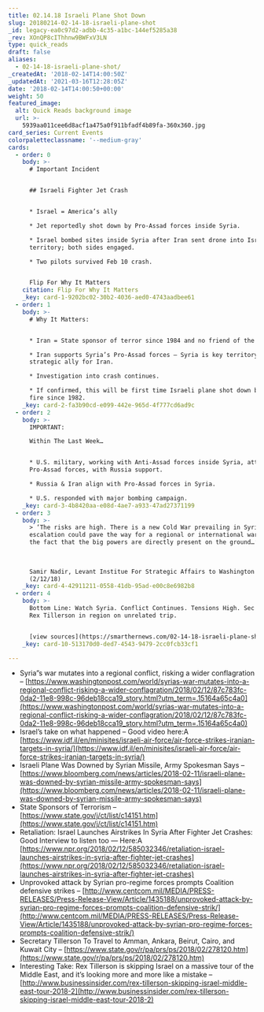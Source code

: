 ```yaml
---
title: 02.14.18 Israeli Plane Shot Down
slug: 20180214-02-14-18-israeli-plane-shot
_id: legacy-ea0c97d2-adbb-4c35-a1bc-144ef5285a38
_rev: XOnQP8cIThhnw9BWFxV3LN
type: quick_reads
draft: false
aliases:
  - 02-14-18-israeli-plane-shot/
_createdAt: '2018-02-14T14:00:50Z'
_updatedAt: '2021-03-16T12:28:05Z'
date: '2018-02-14T14:00:50+00:00'
weight: 50
featured_image:
  alt: Quick Reads background image
  url: >-
    5939aa011cee6d8acf1a475a0f911bfadf4b89fa-360x360.jpg
card_series: Current Events
colorpaletteclassname: '--medium-gray'
cards:
  - order: 0
    body: >-
      # Important Incident


      ## Israeli Fighter Jet Crash


      * Israel = America’s ally

      * Jet reportedly shot down by Pro-Assad forces inside Syria.

      * Israel bombed sites inside Syria after Iran sent drone into Israeli
      territory; both sides engaged.

      * Two pilots survived Feb 10 crash.


      Flip For Why It Matters
    citation: Flip For Why It Matters
    _key: card-1-9202bc02-30b2-4036-aed0-4743aadbee61
  - order: 1
    body: >-
      # Why It Matters:


      * Iran = State sponsor of terror since 1984 and no friend of the USA.

      * Iran supports Syria’s Pro-Assad forces – Syria is key territory &
      strategic ally for Iran.

      * Investigation into crash continues.

      * If confirmed, this will be first time Israeli plane shot down by enemy
      fire since 1982.
    _key: card-2-fa3b90cd-e099-442e-965d-4f777cd6ad9c
  - order: 2
    body: >-
      IMPORTANT:  

      Within The Last Week…


      * U.S. military, working with Anti-Assad forces inside Syria, attacked by
      Pro-Assad forces, with Russia support.

      * Russia & Iran align with Pro-Assad forces in Syria.

      * U.S. responded with major bombing campaign.
    _key: card-3-4b8420aa-e08d-4ae7-a933-47ad27371199
  - order: 3
    body: >-
      > ‘The risks are high. There is a new Cold War prevailing in Syria and any
      escalation could pave the way for a regional or international war given
      the fact that the big powers are directly present on the ground…’  
        
        
        
      Samir Nadir, Levant Institue For Strategic Affairs to Washington Post
      (2/12/18)
    _key: card-4-42911211-0558-41db-95ad-e00c8e6982b8
  - order: 4
    body: >-
      Bottom Line: Watch Syria. Conflict Continues. Tensions High. Sec of State
      Rex Tillerson in region on unrelated trip.


      [view sources](https://smarthernews.com/02-14-18-israeli-plane-shot/)
    _key: card-10-513170d0-ded7-4543-9479-2cc0fcb33cf1

---
```

* Syria”s war mutates into a regional conflict, risking a wider conflagration – [https://www.washingtonpost.com/world/syrias-war-mutates-into-a-regional-conflict-risking-a-wider-conflagration/2018/02/12/87c783fc-0da2-11e8-998c-96deb18cca19_story.html?utm_term=.15164a65c4a0](https://www.washingtonpost.com/world/syrias-war-mutates-into-a-regional-conflict-risking-a-wider-conflagration/2018/02/12/87c783fc-0da2-11e8-998c-96deb18cca19_story.html?utm_term=.15164a65c4a0)
* Israel’s take on what happened – Good video here:A [https://www.idf.il/en/minisites/israeli-air-force/air-force-strikes-iranian-targets-in-syria/](https://www.idf.il/en/minisites/israeli-air-force/air-force-strikes-iranian-targets-in-syria/)
* Israeli Plane Was Downed by Syrian Missile, Army Spokesman Says – [https://www.bloomberg.com/news/articles/2018-02-11/israeli-plane-was-downed-by-syrian-missile-army-spokesman-says](https://www.bloomberg.com/news/articles/2018-02-11/israeli-plane-was-downed-by-syrian-missile-army-spokesman-says)
* State Sponsors of Terrorism – [https://www.state.gov/j/ct/list/c14151.htm](https://www.state.gov/j/ct/list/c14151.htm)
* Retaliation: Israel Launches Airstrikes In Syria After Fighter Jet Crashes: Good Interview to listen too — Here:A [https://www.npr.org/2018/02/12/585032346/retaliation-israel-launches-airstrikes-in-syria-after-fighter-jet-crashes](https://www.npr.org/2018/02/12/585032346/retaliation-israel-launches-airstrikes-in-syria-after-fighter-jet-crashes)
* Unprovoked attack by Syrian pro-regime forces prompts Coalition defensive strikes – [http://www.centcom.mil/MEDIA/PRESS-RELEASES/Press-Release-View/Article/1435188/unprovoked-attack-by-syrian-pro-regime-forces-prompts-coalition-defensive-strik/](http://www.centcom.mil/MEDIA/PRESS-RELEASES/Press-Release-View/Article/1435188/unprovoked-attack-by-syrian-pro-regime-forces-prompts-coalition-defensive-strik/)
* Secretary Tillerson To Travel to Amman, Ankara, Beirut, Cairo, and Kuwait City – [https://www.state.gov/r/pa/prs/ps/2018/02/278120.htm](https://www.state.gov/r/pa/prs/ps/2018/02/278120.htm)
* Interesting Take: Rex Tillerson is skipping Israel on a massive tour of the Middle East, and it’s looking more and more like a mistake – [http://www.businessinsider.com/rex-tillerson-skipping-israel-middle-east-tour-2018-2](http://www.businessinsider.com/rex-tillerson-skipping-israel-middle-east-tour-2018-2)